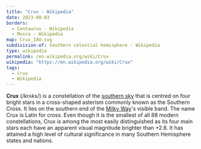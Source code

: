 ```yaml
---
title: "Crux - Wikipedia"
date: 2023-08-03
borders:
  - Centaurus - Wikipedia
  - Musca - Wikipedia
map: Crux_IAU.svg
subdivision-of: Southern celestial hemisphere - Wikipedia
type: wikipedia
permalink: /en.wikipedia.org/wiki/Crux
wikipedia: "https://en.wikipedia.org/wiki/Crux"
tags:
  - Crux
  - Wikipedia
---
```

**Crux** (/krʌks/) is a constellation of the [southern sky](/en.wikipedia.org/wiki/Southern_celestial_hemisphere) that is centred on four bright stars in a cross-shaped asterism commonly known as the Southern Cross. It lies on the southern end of the [Milky Way](/en.wikipedia.org/wiki/Milky_Way)'s visible band. The name Crux is Latin for cross. Even though it is the smallest of all 88 modern constellations, Crux is among the most easily distinguished as its four main stars each have an apparent visual magnitude brighter than +2.8. It has attained a high level of cultural significance in many Southern Hemisphere states and nations.